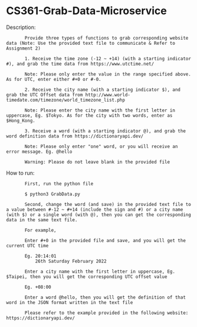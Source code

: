 # CS361-Grab-Data-Microservice

Description:

           Provide three types of functions to grab corresponding website data (Note: Use the provided text file to communicate & Refer to Assignment 2)

           1. Receive the time zone (-12 ~ +14) (with a starting indicator #), and grab the time data from https://www.utctime.net/
           
           Note: Please only enter the value in the range specified above. As for UTC, enter either #+0 or #-0.
           
           2. Receive the city name (with a starting indicator $), and grab the UTC Offset data from http://www.world-timedate.com/timezone/world_timezone_list.php
           
           Note: Please enter the city name with the first letter in uppercase, Eg. $Tokyo. As for the city with two words, enter as $Hong_Kong.
           
           3. Receive a word (with a starting indicator @), and grab the word definition data from https://dictionaryapi.dev/
           
           Note: Please only enter "one" word, or you will receive an error message. Eg. @hello
           
           Warning: Please do not leave blank in the provided file
           
How to run:

           First, run the python file
          
           $ python3 GrabData.py
           
           Second, change the word (and save) in the provided text file to a value between #-12 ~ #+14 (include the sign and #) or a city name (with $) or a single word (with @), then you can get the corresponding data in the same text file.
           
           For example,
           
           Enter #+0 in the provided file and save, and you will get the current UTC time
           
           Eg. 20:14:01
               26th Saturday February 2022
               
           Enter a city name with the first letter in uppercase, Eg. $Taipei, then you will get the corresponding UTC offset value
           
           Eg. +08:00
           
           Enter a word @hello, then you will get the definition of that word in the JSON format written in the text file
           
           Please refer to the example provided in the following website: https://dictionaryapi.dev/

           
